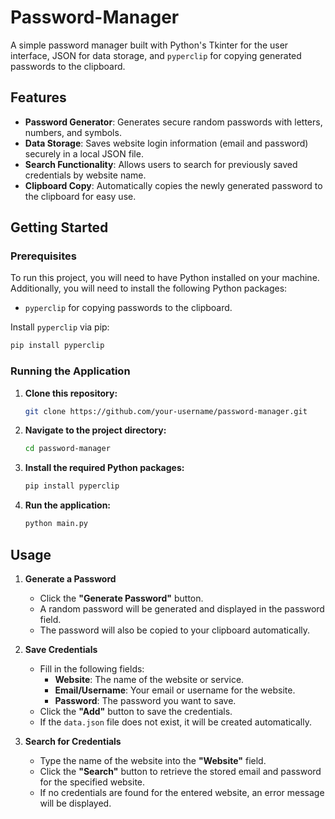 # Password-Manager

A simple password manager built with Python's Tkinter for the user interface, JSON for data storage, and `pyperclip` for copying generated passwords to the clipboard.

## Features

- **Password Generator**: Generates secure random passwords with letters, numbers, and symbols.
- **Data Storage**: Saves website login information (email and password) securely in a local JSON file.
- **Search Functionality**: Allows users to search for previously saved credentials by website name.
- **Clipboard Copy**: Automatically copies the newly generated password to the clipboard for easy use.

## Getting Started

### Prerequisites

To run this project, you will need to have Python installed on your machine. Additionally, you will need to install the following Python packages:

- `pyperclip` for copying passwords to the clipboard.
  
Install `pyperclip` via pip:

```bash
pip install pyperclip
```

### Running the Application

1. **Clone this repository:**

    ```bash
    git clone https://github.com/your-username/password-manager.git
    ```

2. **Navigate to the project directory:**

    ```bash
    cd password-manager
    ```

3. **Install the required Python packages:**

    ```bash
    pip install pyperclip
    ```

4. **Run the application:**

    ```bash
    python main.py
    ```
    
## Usage

1. **Generate a Password**
   - Click the **"Generate Password"** button.
   - A random password will be generated and displayed in the password field.
   - The password will also be copied to your clipboard automatically.

2. **Save Credentials**
   - Fill in the following fields:
     - **Website**: The name of the website or service.
     - **Email/Username**: Your email or username for the website.
     - **Password**: The password you want to save.
   - Click the **"Add"** button to save the credentials.
   - If the `data.json` file does not exist, it will be created automatically.

3. **Search for Credentials**
   - Type the name of the website into the **"Website"** field.
   - Click the **"Search"** button to retrieve the stored email and password for the specified website.
   - If no credentials are found for the entered website, an error message will be displayed.



